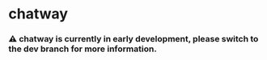 # chatway
### ⚠️ chatway is currently in early development, please switch to the dev branch for more information.
